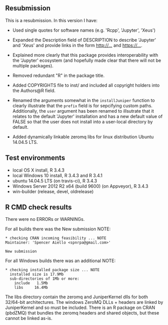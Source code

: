 ## Resubmission
This is a resubmission. In this version I have:

* Used single quotes for software names (e.g. 'Rcpp', 'Jupyter', 'Xeus')

* Expanded the Description field of DESCRIPTION to describe 'Jupyter' and 'Xeus' and provide links in the form <http://...> and <https://...>.

* Explained more clearly that this package provides interoperability with the 'Jupyter' ecosystem (and hopefully made clear that there will not be multiple packages).

* Removed redundant "R" in the package title.

* Added COPYRIGHTS file to inst/ and included all copyright holders into the Authors@R field.

* Renamed the arguments somewhat in the `installJuniper` function to clearly illustrate that the `prefix` field is for sepcifying custom paths. Additionally, the
  `user` argument has been renamed to illsutrate that it relates to the default 'Jupyter' installation and has a new default value of FALSE so that the user does
  not install into a user-local directory by default.

* Added dynamically linkable zeromq libs for linux distribution Ubuntu 14.04.5 LTS.

## Test environments
* local OS X install, R 3.4.3
* local Windows 10 install, R 3.4.3 and R 3.4.1
* ubuntu 14.04.5 LTS (on travis-ci), R 3.4.3
* Windows Server 2012 R2 x64 (build 9600) (on Appveyor), R 3.4.3
* win-builder (release, devel, oldrelease)

## R CMD check results
There were no ERRORs or WARNINGs.

For all builds there was the New submission NOTE:

```
* checking CRAN incoming feasibility ... NOTE
Maintainer: 'Spencer Aiello <spnrpa@gmail.com>'
 
New submission
```

For all Windows builds there was an additional NOTE:

```
* checking installed package size ... NOTE
  installed size is 17.9Mb
  sub-directories of 1Mb or more:
    include   1.5Mb
    libs     16.4Mb
```

The libs directory contain the zeromq and JuniperKernel dlls for both 32/64-bit architectures. The
windows ZeroMQ DLLs + headers are linked by JuniperKernel and so must be included. There is an R
package on CRAN (pbdZMQ) that bundles the zeromq headers and shared objects, but these cannot be
linked as-is.
